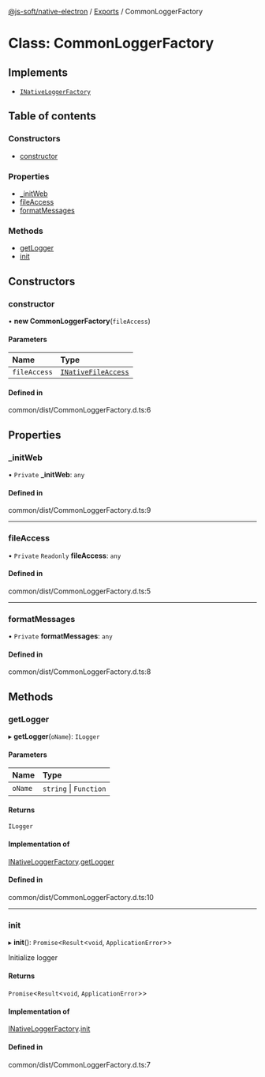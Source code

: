 [@js-soft/native-electron](../README.md) / [Exports](../modules.md) / CommonLoggerFactory

# Class: CommonLoggerFactory

## Implements

-   [`INativeLoggerFactory`](../interfaces/INativeLoggerFactory.md)

## Table of contents

### Constructors

-   [constructor](CommonLoggerFactory.md#constructor)

### Properties

-   [\_initWeb](CommonLoggerFactory.md#_initweb)
-   [fileAccess](CommonLoggerFactory.md#fileaccess)
-   [formatMessages](CommonLoggerFactory.md#formatmessages)

### Methods

-   [getLogger](CommonLoggerFactory.md#getlogger)
-   [init](CommonLoggerFactory.md#init)

## Constructors

### constructor

• **new CommonLoggerFactory**(`fileAccess`)

#### Parameters

| Name         | Type                                                      |
| :----------- | :-------------------------------------------------------- |
| `fileAccess` | [`INativeFileAccess`](../interfaces/INativeFileAccess.md) |

#### Defined in

common/dist/CommonLoggerFactory.d.ts:6

## Properties

### \_initWeb

• `Private` **\_initWeb**: `any`

#### Defined in

common/dist/CommonLoggerFactory.d.ts:9

---

### fileAccess

• `Private` `Readonly` **fileAccess**: `any`

#### Defined in

common/dist/CommonLoggerFactory.d.ts:5

---

### formatMessages

• `Private` **formatMessages**: `any`

#### Defined in

common/dist/CommonLoggerFactory.d.ts:8

## Methods

### getLogger

▸ **getLogger**(`oName`): `ILogger`

#### Parameters

| Name    | Type                   |
| :------ | :--------------------- |
| `oName` | `string` \| `Function` |

#### Returns

`ILogger`

#### Implementation of

[INativeLoggerFactory](../interfaces/INativeLoggerFactory.md).[getLogger](../interfaces/INativeLoggerFactory.md#getlogger)

#### Defined in

common/dist/CommonLoggerFactory.d.ts:10

---

### init

▸ **init**(): `Promise`<`Result`<`void`, `ApplicationError`\>\>

Initialize logger

#### Returns

`Promise`<`Result`<`void`, `ApplicationError`\>\>

#### Implementation of

[INativeLoggerFactory](../interfaces/INativeLoggerFactory.md).[init](../interfaces/INativeLoggerFactory.md#init)

#### Defined in

common/dist/CommonLoggerFactory.d.ts:7
